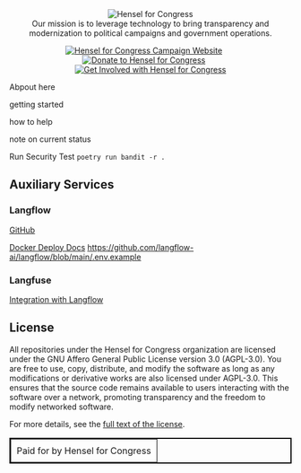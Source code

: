 <center><img src="https://content.henselforcongress.com/goodies/h4c_github_org.svg" alt="Hensel for Congress"/></center>

<center>Our mission is to leverage technology to bring transparency and modernization to political campaigns and government operations.</center>
<p></p>
<div id="social" align="center">
  <a href="https://henselforcongress.com" target="_blank"><img src="https://img.shields.io/badge/Campaign%20Website-3066BD?style=for-the-badge&logoColor=white" alt="Hensel for Congress Campaign Website"/></a>
  &nbsp; &nbsp; &nbsp;
  <a href="https://secure.anedot.com/hensel-for-congress/github-support" target="_blank"><img src="https://img.shields.io/badge/Donate-3066BD?style=for-the-badge&logo=donate&logoColor=white" alt="Donate to Hensel for Congress"/></a>
  &nbsp; &nbsp; &nbsp;
  <a href="https://github.com/orgs/HenselForCongress/projects/4" target="_blank"><img src="https://img.shields.io/badge/Get%20Involved-3066BD?style=for-the-badge&logoColor=white" alt="Get Involved with Hensel for Congress"/></a>
</div>


Abpout here

getting started


how to help

note on current status


Run Security Test
`poetry run bandit -r .`



## Auxiliary Services


### Langflow
[GitHub](https://github.com/langflow-ai/langflow)

[Docker Deploy Docs](https://github.com/langflow-ai/langflow/blob/main/docker_example/docker-compose.yml)
https://github.com/langflow-ai/langflow/blob/main/.env.example

### Langfuse

[Integration with Langflow](https://langfuse.com/docs/integrations/langflow)


## License

All repositories under the Hensel for Congress organization are licensed under the GNU Affero General Public License version 3.0 (AGPL-3.0). You are free to use, copy, distribute, and modify the software as long as any modifications or derivative works are also licensed under AGPL-3.0. This ensures that the source code remains available to users interacting with the software over a network, promoting transparency and the freedom to modify networked software.

For more details, see the [full text of the license](https://www.gnu.org/licenses/agpl-3.0.html).

<div align="center">
  <table border="1" style="border-collapse: collapse; border: 2px solid black; margin-left: auto; margin-right: auto;">
    <tr>
      <td style="padding: 10px;">
        Paid for by Hensel for Congress
      </td>
    </tr>
  </table>
</div>
